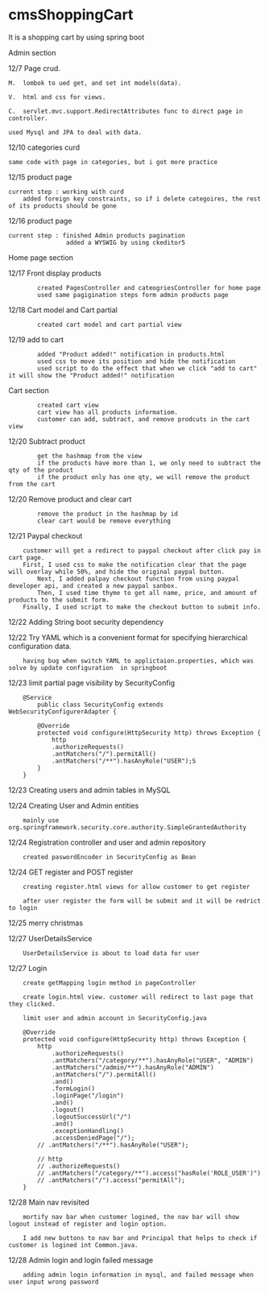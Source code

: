 # cmsShoppingCart
It is a shopping cart by using spring boot

Admin section

12/7 Page crud. 

	M.  lombok to ued get, and set int models(data).

	V.  html and css for views.

	C.  servlet.mvc.support.RedirectAttributes func to direct page in controller.

	used Mysql and JPA to deal with data.

12/10 categories curd

	same code with page in categories, but i got more practice 

12/15 product page

	current step : working with curd 
		added foreign key constraints, so if i delete categoires, the rest of its products should be gone

12/16 product page

	current step : finished Admin products pagination
               		added a WYSWIG by using ckeditor5
               
Home page section

12/17 Front display products

            created PagesController and cateogriesController for home page
            used same pagigination steps form admin products page

12/18 Cart model and Cart partial

           	created cart model and cart partial view

12/19 add to cart

            added "Product added!" notification in products.html
            used css to move its position and hide the notification
            used script to do the effect that when we click "add to cart" it will show the "Product added!" notification

Cart section

        	created cart view
            cart view has all products informatiom.
            customer can add, subtract, and remove prodcuts in the cart view

12/20 Subtract product

            get the hashmap from the view
            if the products have more than 1, we only need to subtract the qty of the product
            if the product only has one qty, we will remove the product from the cart
			
12/20 Remove product and clear cart

            remove the product in the hashmap by id
            clear cart would be remove everything

12/21 Paypal checkout

		customer will get a redirect to paypal checkout after click pay in cart page. 
		First, I used css to make the notification clear that the page will overlay while 50%, and hide the original paypal button.
        	Next, I added palpay checkout function from using paypal developer api, and created a new paypal sanbox.
        	Then, I used time thyme to get all name, price, and amount of products to the submit form.
		Finally, I used script to make the checkout button to submit info.
         

12/22 Adding String boot security dependency

12/22 Try YAML which is a convenient format for specifying hierarchical configuration data.
		
		having bug when switch YAML to applictaion.properties, which was solve by update configuration  in springboot
	
12/23 limit partial page visibility by SecurityConfig

		@Service
			public class SecurityConfig extends WebSecurityConfigurerAdapter {

    		@Override
    		protected void configure(HttpSecurity http) throws Exception {
        		http
                .authorizeRequests()
                .antMatchers("/").permitAll()
                .antMatchers("/**").hasAnyRole("USER");S
    		}
		}

12/23 Creating users and admin tables in MySQL

12/24 Creating User and Admin entities 
		
		mainly use org.springframework.security.core.authority.SimpleGrantedAuthority

12/24 Registration controller and user and admin repository

		created paswordEncoder in SecurityConfig as Bean

12/24 GET register and POST register

		creating register.html views for allow customer to get register 

		after user register the form will be submit and it will be redrict to login 

12/25 merry christmas

12/27 UserDetailsService

		UserDetailsService is about to load data for user 

12/27 Login

		create getMapping login method in pageController

		create login.html view. customer will redirect to last page that they clicked.

		limit user and admin account in SecurityConfig.java

		@Override
    	protected void configure(HttpSecurity http) throws Exception {
        	http
                .authorizeRequests()
                .antMatchers("/category/**").hasAnyRole("USER", "ADMIN")
                .antMatchers("/admin/**").hasAnyRole("ADMIN")
                .antMatchers("/").permitAll()
                .and()
                .formLogin()
                .loginPage("/login")
                .and()
                .logout()
                .logoutSuccessUrl("/")
                .and()
                .exceptionHandling()
                .accessDeniedPage("/");
        	// .antMatchers("/**").hasAnyRole("USER");

        	// http
        	// .authorizeRequests()
        	// .antMatchers("/category/**").access("hasRole('ROLE_USER')")
        	// .antMatchers("/").access("permitAll");
    	}

12/28 Main nav revisited

		mortify nav bar when customer logined, the nav bar will show logout instead of register and login option. 

		I add new buttons to nav bar and Principal that helps to check if customer is logined int Common.java.

12/28 Admin login and login failed message

		adding admin login information in mysql, and failed message when user input wrong password

